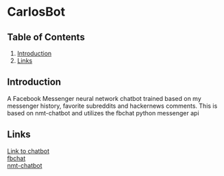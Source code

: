 CarlosBot
=======================

Table of Contents
---------------------
1. [Introduction](#introduction)
2. [Links](#links)

Introduction
---------------------
A Facebook Messenger neural network chatbot trained based on my messenger
history, favorite subreddits and hackernews comments. This is based on
nmt-chatbot and utilizes the fbchat python messenger api


Links
---------------------
[Link to chatbot](m.me/carlos.bot.1044)  
[fbchat](https://github.com/daniel-kukiela/nmt-chatbot)  
[nmt-chatbot](https://github.com/carpedm20/fbchat)  
